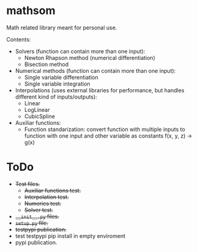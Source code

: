 # mathsom

Math related library meant for personal use.

Contents:
- Solvers (function can contain more than one input): 
  - Newton Rhapson method (numerical differentiation)
  - Bisection method
- Numerical methods (function can contain more than one input):
  - Single variable differentiation
  - Single variable integration
- Interpolations (uses external libraries for performance, but handles different kind of inputs/outputs):
  - Linear
  - LogLinear
  - CubicSpline 
- Auxiliar functions:
  - Function standarization: convert function with multiple inputs to function with one input and other variable as constants f(x, y, z) -> g(x)
 
 # ToDo
- ~~Test files.~~
  - ~~Auxiliar functions test.~~
  - ~~Interpolation test.~~
  - ~~Numerics test.~~
  - ~~Solver test.~~
- ~~`__init__.py` files.~~
- ~~`setup.py` file.~~
- ~~testpypi publication.~~
- test testpypi pip install in empty enviroment
- pypi publication.
